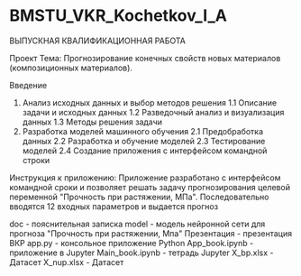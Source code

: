 # BMSTU_VKR_Kochetkov_I_A

ВЫПУСКНАЯ КВАЛИФИКАЦИОННАЯ РАБОТА

Проект Тема: Прогнозирование конечных свойств новых материалов (композиционных материалов).

Введение
1. Анализ исходных данных и выбор методов решения
1.1 Описание задачи и исходных данных
1.2 Разведочный анализ и визуализация данных
1.3 Методы решения задачи
2. Разработка моделей машинного обучения
2.1 Предобработка данных
2.2 Разработка и обучение моделей
2.3 Тестирование моделей
2.4 Создание приложения с интерфейсом командной строки

Инструкция к приложению: Приложение разработано с интерфейсом командной сроки и позволяет решать задачу прогнозирования целевой переменной "Прочность при растяжении, МПа". Последовательно вводятся 12 входных параметров и выдается прогноз

doc - пояснительная записка
model - модель нейронной сети для прогноза "Прочность при растяжении, Мпа"
Презентация - презентация ВКР
app.py - консольное приложение Python
App_book.ipynb - приложение в Jupyter
Main_book.ipynb - тетрадь Jupyter
X_bp.xlsx - Датасет
X_nup.xlsx - Датасет
